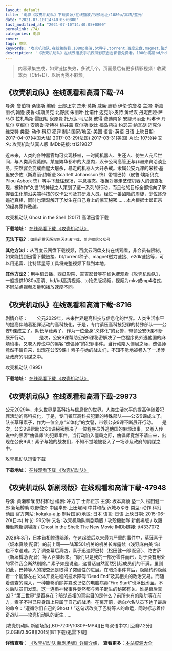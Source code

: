 ```yaml
---
layout: default
title: '电影《攻壳机动队》下载资源/在线播放/视频地址/1080p/高清/蓝光'
date: "2021-07-10T14:40:05+0800"
last_modified_at: "2021-07-10T14:40:05+0800"
permalink: /74/
categories: 电影
cover:
tags: 电影
keywords: '攻壳机动队,在线免费看,1080p高清,bt种子,torrent,百度云盘,magnet,磁力链,迅雷下载资源'
description: '《攻壳机动队》在线云播放手机西瓜影院吉吉影音免费看，1080p高清bd/hd未删减完整版和tc抢先枪版，mkv/mp4格式，附带bt/torrent种子、magnet/磁力链、百度云盘、网盘资源迅雷下载链接'
---
```


>内容采集生成，如果链接失效，多试几个，页面最后有更多精彩视频！收藏本页（Ctrl+D)，以后再找不麻烦。


## 《攻壳机动队》在线观看和高清下载-74

导演: 鲁伯特·桑德斯 编剧: 士郎正宗 杰米·莫斯 威廉·惠勒 伊伦·克鲁格 主演: 斯嘉丽·约翰逊 皮鲁·埃斯贝克 北野武 朱丽叶·比诺什 迈克尔·皮特 黄经汉 丹妮西娅·萨马尔 拉札勒斯·雷图勒 泉原豊 托万达·马尼莫 彼得·费迪南多 安娜玛丽亚·玛琳卡 丹尼尔·亨绍尔 安德鲁·斯特林 桃井薰 查尔斯·欧比 福岛莉拉 约瑟夫·纳瓦胡 迈克尔·维克特 类型: 动作 科幻 犯罪 制片国家/地区: 美国 语言: 英语 日语 上映日期: 2017-04-07(中国大陆) 2017-03-29(法国) 2017-03-31(美国) 片长: 107分钟 又名: 攻壳机动队真人版 IMDb链接: tt1219827

近未来，人类的各种器官均可实现移植，一时间机器人、生还人、仿生人充斥世间，与人类真假莫辨。某座繁华都市的大厦内，汉卡公司高管正与非洲来宾洽谈业务，突然宴会变成血腥大屠杀，暴走的机器人大开杀戒。隶属公安九课的米拉·基里安少佐（斯嘉丽·约翰逊 Scarlett Johansson 饰）带领巴特（皮鲁·埃斯贝克 Pilou Asbæk 饰）等手下赶往现场，平息事态。根据对暴走艺伎机器人的调查发现，被称作“久世”的神秘之人策划了这一系列的行动，而且他的目标全部指向了掌握着生化前沿尖端科技的汉卡公司及其研发人员。经过一番凶险的周旋，少佐逐渐逼近真相，同时也渐渐解开了发生在自己身上的惊天秘密…… 本片根据士郎正宗的经典原作改编。


攻壳机动队 Ghost in the Shell (2017) 高清迅雷下载

**下载地址**： [在线观看下载 《攻壳机动队》](https://www.xl720.com/thunder/24606.html) 


**无法下载?**：`如果迅雷因版权原因无法下载，关注微信公众号 `

**其他方法1**：从百度云网盘下载视频，百度云网盘支持在线观看，非会员有限制，如果能找到迅雷下载链接、bt/torrent种子、magnet磁力链接、e2dk链接等，可以用迅雷、比特彗星等工具将完整视频下载到本地。

**其他方法2**：用手机云播、西瓜影院、吉吉影音等在线免费观看《攻壳机动队》，一般提供1080p高清、hd/bd高清视频、tc抢先版视频，视频为mkv或mp4格式，不同站点视频质量和播放速度不同。


## 《攻壳机动队》在线观看和高清下载-8716

剧情介绍：　　公元2029年，未来世界是高科技与信息化的世界。人类生活水平的提高伴随着犯罪活动的高科技化，于是，专门镇压高科技犯罪的特殊部队——公安9课成立了。队长草薙素子，作为一位全身“义体化”的女警，带领公安9课不断展开行动。  　　是次，公安9课帮助公安6课秘密解决了一位程序员外逃他国的麻烦琐事，又卷入传说中的黑客“傀儡师”的犯罪事件。当行动陷入僵局之际，傀儡师竟然不请自来，出现在公安9课！素子与她的战友们，不知不觉地被卷入了一场涉及政府的阴谋之中。


攻壳机动队 (1995)

**下载地址**： [在线观看下载 《攻壳机动队》](https://www.btbtdy.me/btdy/dy2855.html) 


## 《攻壳机动队》在线观看和高清下载-29973

公元2029年，未来世界是高科技与信息化的世界。人类生活水平的提高伴随着犯罪活动的高科技化，于是，专门镇压高科技犯罪的特殊部队——公安9课成立了。队长草薙素子，作为一位全身“义体化”的女警，带领公安9课不断展开行动。　　是次，公安9课帮助公安6课秘密解决了一位程序员外逃他国的麻烦琐事，又卷入传说中的黑客“傀儡师”的犯罪事件。当行动陷入僵局之际，傀儡师竟然不请自来，出现在公安9课！素子与她的战友们，不知不觉地被卷入了一场涉及政府的阴谋之中。


攻壳机动队迅雷下载

**下载地址**： [在线观看下载 《攻壳机动队》](https://www.993dy.com//vod-detail-id-4482.html) 


## 《攻壳机动队 新剧场版》在线观看和高清下载-47948

导演: 黄瀬和哉 野村和也 编剧: 冲方丁 士郎正宗 主演: 坂本真綾 塾一久 松田健一郎 新垣樽助 咲野俊介 中國卓郎 上田燿司 中井和哉 沢城みゆき 类型: 动作 科幻 动画 官方网站: kokaku-a.jp 制片国家/地区: 日本 语言: 日语 上映日期: 2015-06-20(日本) 片长: 99分钟 又名: 攻壳机动队新剧场版 / 攻殻機動隊 新劇場版 / 攻殻機動隊新劇場版 / Ghost in the Shell: The New Movie IMDb链接: tt4337072

2029年3月，日本首相惨遭暗杀，在这起战后以来最为严重的事件中，草薙素子（坂本真绫 配音）的前上司——陆军501机关的机关长库露兹（浅野麻由美 饰）也不幸遇难。为了调查幕后真凶，素子迅速将巴特（松田健一郎 配音）、陀古萨（新垣樽助 配音）等人召集起来。“你们只是我的一部分零件而已，对于没有用处的零件我会断然剔除。” 素子如是说道，这番话自然而然引起成员们的不满。虽则如此，巴特等人的搜查还是取得了突破性的进展。在暗杀事件背后，隐隐约约隐藏着一个能够左右义体开发进程的技术障碍“Dead End”及其相关的政治交易。而随着调查的深入，一种能够消除并篡改记忆的电脑病毒“Fire Start”也浮出水面。不久后队员们发现，这一连串神秘事件竟然都与素子诞生的秘密有关。谁是幕后真凶？“第三世界”是否存在？暗杀首相的真实目的是什么？前所未有的陷阱等在前方，素子不得已只身踏上只属于自己的战场。在离开前，她向六名队员下达了最后的命令：“遵循你们自己的Ghost！”这句话改变了巴特等人的命运，同时标志着传奇战队——攻壳机动队的诞生……


[攻壳机动队 新剧场版][BD-720P/1080P-MP4][日粤双语中字][豆瓣7.2分][2.0GB/3.5GB][2015][BT下载/迅雷下载]

**详情查看**： [《攻壳机动队 新剧场版》详情介绍](/movie/47948/)， **查看更多**：[本站资源大全](/movie/t/all/)

